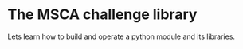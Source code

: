 # The MSCA challenge library

Lets learn how to build and operate a python module and its libraries.
